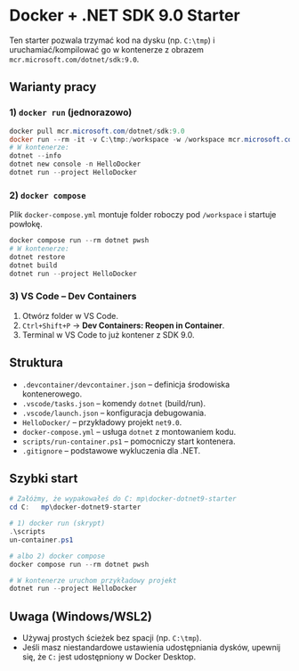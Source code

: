 # Docker + .NET SDK 9.0 Starter

Ten starter pozwala trzymać kod na dysku (np. `C:\tmp`) i uruchamiać/kompilować go w kontenerze z obrazem `mcr.microsoft.com/dotnet/sdk:9.0`.

## Warianty pracy

### 1) `docker run` (jednorazowo)
```powershell
docker pull mcr.microsoft.com/dotnet/sdk:9.0
docker run --rm -it -v C:\tmp:/workspace -w /workspace mcr.microsoft.com/dotnet/sdk:9.0 pwsh
# W kontenerze:
dotnet --info
dotnet new console -n HelloDocker
dotnet run --project HelloDocker
```

### 2) `docker compose`
Plik `docker-compose.yml` montuje folder roboczy pod `/workspace` i startuje powłokę.
```powershell
docker compose run --rm dotnet pwsh
# W kontenerze:
dotnet restore
dotnet build
dotnet run --project HelloDocker
```

### 3) VS Code – Dev Containers
1. Otwórz folder w VS Code.
2. `Ctrl+Shift+P` → **Dev Containers: Reopen in Container**.
3. Terminal w VS Code to już kontener z SDK 9.0.

## Struktura
- `.devcontainer/devcontainer.json` – definicja środowiska kontenerowego.
- `.vscode/tasks.json` – komendy `dotnet` (build/run).
- `.vscode/launch.json` – konfiguracja debugowania.
- `HelloDocker/` – przykładowy projekt `net9.0`.
- `docker-compose.yml` – usługa `dotnet` z montowaniem kodu.
- `scripts/run-container.ps1` – pomocniczy start kontenera.
- `.gitignore` – podstawowe wykluczenia dla .NET.

## Szybki start
```powershell
# Załóżmy, że wypakowałeś do C:	mp\docker-dotnet9-starter
cd C:	mp\docker-dotnet9-starter

# 1) docker run (skrypt)
.\scriptsun-container.ps1

# albo 2) docker compose
docker compose run --rm dotnet pwsh

# W kontenerze uruchom przykładowy projekt
dotnet run --project HelloDocker
```

## Uwaga (Windows/WSL2)
- Używaj prostych ścieżek bez spacji (np. `C:\tmp`).
- Jeśli masz niestandardowe ustawienia udostępniania dysków, upewnij się, że `C:` jest udostępniony w Docker Desktop.
